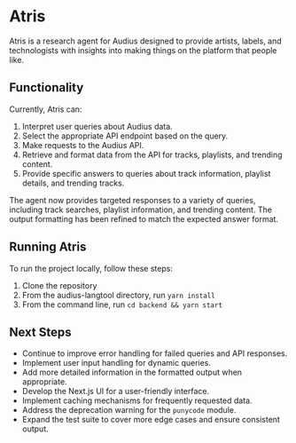 # Atris

Atris is a research agent for Audius designed to provide artists, labels, and technologists with insights into making things on the platform that people like.

## Functionality

Currently, Atris can:
1. Interpret user queries about Audius data.
2. Select the appropriate API endpoint based on the query.
3. Make requests to the Audius API.
4. Retrieve and format data from the API for tracks, playlists, and trending content.
5. Provide specific answers to queries about track information, playlist details, and trending tracks.

The agent now provides targeted responses to a variety of queries, including track searches, playlist information, and trending content. The output formatting has been refined to match the expected answer format.

## Running Atris

To run the project locally, follow these steps:

1. Clone the repository
2. From the audius-langtool directory, run `yarn install`
3. From the command line, run `cd backend && yarn start`

## Next Steps

- Continue to improve error handling for failed queries and API responses.
- Implement user input handling for dynamic queries.
- Add more detailed information in the formatted output when appropriate.
- Develop the Next.js UI for a user-friendly interface.
- Implement caching mechanisms for frequently requested data.
- Address the deprecation warning for the `punycode` module.
- Expand the test suite to cover more edge cases and ensure consistent output.

